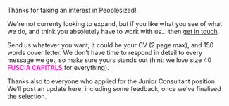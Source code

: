 Thanks for taking an interest in Peoplesized! 

We're not currenty looking to expand, but if you like what you see of what we do, and think you absolutely have to work with us... then [get in touch](mailto:work-with-us@peoplesized.com).

Send us whatever you want, it could be your CV (2 page max), and 150 words cover letter. We don't have time to respond in detail to every message we get, so make sure yours stands out (hint: we love size 40 <strong style="color: #FF1AD4;">FUSCIA CAPITALS</strong> for everything).

Thanks also to everyone who applied for the Junior Consultant position. We’ll post an update here, including some feedback, once we’ve finalised the selection.
